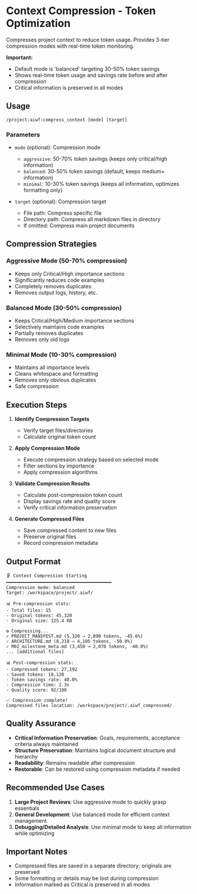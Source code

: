 # Context Compression - Token Optimization

Compresses project context to reduce token usage. Provides 3-tier compression modes with real-time token monitoring.

**Important:**
- Default mode is 'balanced' targeting 30-50% token savings
- Shows real-time token usage and savings rate before and after compression
- Critical information is preserved in all modes

## Usage

```
/project:aiwf:compress_context [mode] [target]
```

### Parameters

- `mode` (optional): Compression mode
  - `aggressive`: 50-70% token savings (keeps only critical/high information)
  - `balanced`: 30-50% token savings (default, keeps medium+ information)
  - `minimal`: 10-30% token savings (keeps all information, optimizes formatting only)

- `target` (optional): Compression target
  - File path: Compress specific file
  - Directory path: Compress all markdown files in directory
  - If omitted: Compress main project documents

## Compression Strategies

### Aggressive Mode (50-70% compression)
- Keeps only Critical/High importance sections
- Significantly reduces code examples
- Completely removes duplicates
- Removes output logs, history, etc.

### Balanced Mode (30-50% compression)
- Keeps Critical/High/Medium importance sections
- Selectively maintains code examples
- Partially removes duplicates
- Removes only old logs

### Minimal Mode (10-30% compression)
- Maintains all importance levels
- Cleans whitespace and formatting
- Removes only obvious duplicates
- Safe compression

## Execution Steps

1. **Identify Compression Targets**
   - Verify target files/directories
   - Calculate original token count

2. **Apply Compression Mode**
   - Execute compression strategy based on selected mode
   - Filter sections by importance
   - Apply compression algorithms

3. **Validate Compression Results**
   - Calculate post-compression token count
   - Display savings rate and quality score
   - Verify critical information preservation

4. **Generate Compressed Files**
   - Save compressed content to new files
   - Preserve original files
   - Record compression metadata

## Output Format

```
🗜️ Context Compression Starting
━━━━━━━━━━━━━━━━━━━━━━━━━━━━━━━━━━━━━━━━
Compression mode: balanced
Target: /workspace/project/.aiwf/

📊 Pre-compression stats:
- Total files: 15
- Original tokens: 45,320
- Original size: 125.4 KB

⚙️ Compressing...
✓ PROJECT_MANIFEST.md (5,320 → 2,890 tokens, -45.6%)
✓ ARCHITECTURE.md (8,210 → 4,105 tokens, -50.0%)
✓ M02_milestone_meta.md (3,450 → 2,070 tokens, -40.0%)
... [additional files]

📊 Post-compression stats:
- Compressed tokens: 27,192
- Saved tokens: 18,128
- Token savings rate: 40.0%
- Compression time: 2.3s
- Quality score: 92/100

✅ Compression complete!
Compressed files location: /workspace/project/.aiwf_compressed/
```

## Quality Assurance

- **Critical Information Preservation**: Goals, requirements, acceptance criteria always maintained
- **Structure Preservation**: Maintains logical document structure and hierarchy
- **Readability**: Remains readable after compression
- **Restorable**: Can be restored using compression metadata if needed

## Recommended Use Cases

1. **Large Project Reviews**: Use aggressive mode to quickly grasp essentials
2. **General Development**: Use balanced mode for efficient context management
3. **Debugging/Detailed Analysis**: Use minimal mode to keep all information while optimizing

## Important Notes

- Compressed files are saved in a separate directory; originals are preserved
- Some formatting or details may be lost during compression
- Information marked as Critical is preserved in all modes